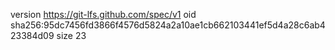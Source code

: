 version https://git-lfs.github.com/spec/v1
oid sha256:95dc7456fd3866f4576d5824a2a10ae1cb662103441ef5d4a28c6ab423384d09
size 23
